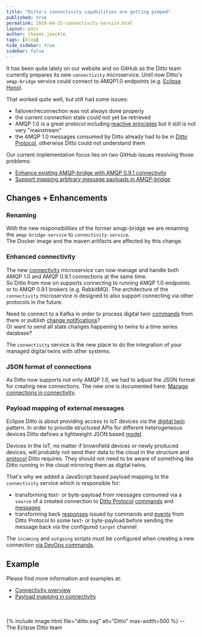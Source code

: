 ```yaml
---
title: "Ditto's connectivity capabilities are getting pimped"
published: true
permalink: 2018-04-25-connectivity-service.html
layout: post
author: thomas_jaeckle
tags: [blog]
hide_sidebar: true
sidebar: false
---
```


It has been quite lately on our website and on GitHub as the Ditto team currently prepares its new `connectivity` 
microservice. Until now Ditto's `amqp-bridge` service could connect to AMQP1.0 endpoints 
(e.g. [Eclipse Hono](https://www.eclipse.org/hono/)).

That worked quite well, but still had some issues:


* failover/reconnection was not always done properly
* the current connection state could not yet be retrieved
* AMQP 1.0 is a great protocol including [reactive principles](https://www.reactivemanifesto.org) but it still is not very "mainstream"
* the AMQP 1.0 messages consumed by Ditto already had to be in [Ditto Protocol](protocol-overview.html), otherwise Ditto
  could not understand them

Our current implementation focus lies on two GitHub issues resolving those problems:
* [Enhance existing AMQP-bridge with AMQP 0.9.1 connectivity](https://github.com/eclipse/ditto/issues/129)
* [Support mapping arbitrary message payloads in AMQP-bridge](https://github.com/eclipse/ditto/issues/130)


## Changes + Enhancements


### Renaming

With the new responsibilities of the former amqp-bridge we are renaming the `amqp-bridge-service` to `connectivity-service`. <br/>
The Docker image and the maven artifacts are affected by this change.


### Enhanced connectivity

The new [connectivity](architecture-services-connectivity.html) microservice can now manage and handle both AMQP 1.0 and 
AMQP 0.9.1 connections at the same time. <br/>
So Ditto from now on supports connecting to running AMQP 1.0 endpoints or to AMQP 0.9.1 brokers (e.g. RabbitMQ).
The architecture of the `connectivity` microservice is designed to also support connecting via other protocols in the future.

Need to connect to a Kafka in order to process digital twin [commands](basic-signals-command.html) from there or publish 
[change notifications](basic-changenotifications.html)? <br />
Or want to send all state changes happening to twins to a time series database?

The `connectivity` service is the new place to do the integration of your managed digital twins with other systems. 


### JSON format of connections

As Ditto now supports not only AMQP 1.0, we had to adjust the JSON format for creating new connections. 
The new one is documented here: [Manage connections in connectivity](connectivity-manage-connections.html).


### Payload mapping of external messages

Eclipse Ditto is about providing access to IoT devices via the [digital twin](intro-digitaltwins.html) pattern. In order to
provide structured APIs for different heterogeneous devices Ditto defines a lightweight JSON based [model](basic-overview.html).

Devices in the IoT, no matter if brownfield devices or newly produced devices, will probably not send their data to the
cloud in the structure and [protocol](protocol-overview.html) Ditto requires. They should not need to be aware of something
like Ditto running in the cloud mirroring them as digital twins.

That's why we added a JavaScript based payload mapping to the `connectivity` service which is responsible for:


* transforming text- or byte-payload from messages consumed via a `source` of a created connection to 
  [Ditto Protocol](protocol-overview.html) [commands](basic-signals-command.html) and [messages](basic-messages.html)
* transforming back [responses](basic-signals-commandresponse.html) issued by commands and [events](basic-signals-event.html)
  from Ditto Protocol to some text- or byte-payload before sending the message back via the configured `target` channel 

The `incoming` and `outgoing` scripts must be configured when creating a new connection 
[via DevOps commands](connectivity-manage-connections.html).


## Example
Please find more information and examples at:


* [Connectivity overview](connectivity-overview.html)
* [Payload mapping in connectivity](connectivity-mapping.html)


<br/>
<br/>
{% include image.html file="ditto.svg" alt="Ditto" max-width=500 %}
--<br/>
The Eclipse Ditto team

